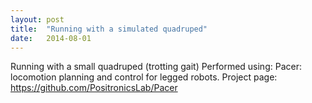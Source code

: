 ```yaml
---
layout: post
title:  "Running with a simulated quadruped"
date:   2014-08-01
---
```


<p class="intro"><span class="dropcap">R</span>unning with a small quadruped (trotting gait)
Performed using: Pacer: locomotion planning and control for legged robots.
Project page:
<a title="https://github.com/PositronicsLab/Pacer" href="https://github.com/PositronicsLab/Pacer">https://github.com/PositronicsLab/Pacer</a></p>



